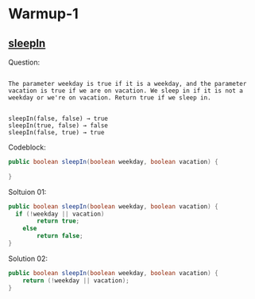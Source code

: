 # Warmup-1

## [sleepIn](https://codingbat.com/prob/p187868)

Question:

```

The parameter weekday is true if it is a weekday, and the parameter vacation is true if we are on vacation. We sleep in if it is not a weekday or we're on vacation. Return true if we sleep in.


sleepIn(false, false) → true
sleepIn(true, false) → false
sleepIn(false, true) → true

```
Codeblock:

```java
public boolean sleepIn(boolean weekday, boolean vacation) {
  
}
```

Soltuion 01:

```java
public boolean sleepIn(boolean weekday, boolean vacation) {
  if (!weekday || vacation)
        return true;
    else
        return false;
}
```

Solution 02:

```java
public boolean sleepIn(boolean weekday, boolean vacation) {
    return (!weekday || vacation);
}
```